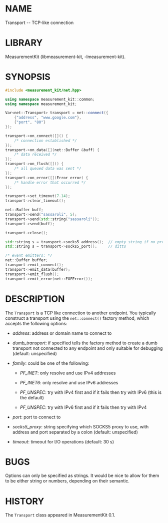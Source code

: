 # NAME
Transport -- TCP-like connection

# LIBRARY
MeasurementKit (libmeasurement-kit, -lmeasurement-kit).

# SYNOPSIS
```C++
#include <measurement_kit/net.hpp>

using namespace measurement_kit::common;
using namespace measurement_kit;

Var<net::Transport> transport = net::connect({
    {"address", "www.google.com"},
    {"port", "80"}
});

transport->on_connect([]() {
    /* connection established */
});
transport->on_data([](net::Buffer &buff) {
    /* data received */
});
transport->on_flush([]() {
    /* all queued data was sent */
});
transport->on_error([](Error error) {
    /* handle error that occurred */
});

transport->set_timeout(7.14);
transport->clear_timeout();

net::Buffer buff;
transport->send("sassaroli", 5);
transport->send(std::string("sassaroli"));
transport->send(buff);

transport->close();

std::string s = transport->socks5_address();  // empty string if no proxy
std::string s = transport->socks5_port();     // ditto

/* event emitters: */
net::Buffer buffer;
transport->emit_connect();
transport->emit_data(buffer);
transport->emit_flush();
transport->emit_error(net::EOFError());
```

# DESCRIPTION

The `Transport` is a TCP like connection to another endpoint. You typically
construct a transport using the `net::connect()` factory method, which accepts
the following options:

- *address*: address or domain name to connect to

- *dumb_transport*: if specified tells the factory method to create a dumb
transport not connected to any endpoint and only suitable for debugging (default:
unspecified)

- *family*: could be one of the following:

    - *PF_INET*: only resolve and use IPv4 addresses

    - *PF_INET6*: only resolve and use IPv6 addresses

    - *PF_UNSPEC*: try with IPv4 first and if it fails then try with IPv6
      (this is the default)

    - *PF_UNSPEC*: try with IPv6 first and if it fails then try with IPv4

- *port*: port to connect to

- *socks5_proxy*: string specifying which SOCKS5 proxy to use, with
address and port separated by a colon (default: unspecified)

- *timeout*: timeout for I/O operations (default: 30 s)

# BUGS

Options can only be specified as strings. It would be nice to allow for them
to be either string or numbers, depending on their semantic.

# HISTORY

The `Transport` class appeared in MeasurementKit 0.1.
